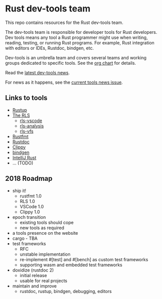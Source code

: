 # Rust dev-tools team

This repo contains resources for the Rust dev-tools team.

The dev-tools team is responsible for developer tools for Rust developers. Dev
tools means any tool a Rust programmer might use when writing, reading, testing,
or running Rust programs. For example, Rust integration with editors or IDEs,
Rustdoc, bindgen, etc.

Dev-tools is an umbrella team and covers several teams and working groups
dedicated to specific tools. See the [org chart](org-chart.md) for details.

Read the [latest dev-tools news](https://github.com/nrc/dev-tools-team/blob/master/twidt/issue-3.md).

For news as it happens, see the [current tools news issue](https://github.com/nrc/dev-tools-team/issues/35).

## Links to tools

* [Rustup](https://github.com/rust-lang-nursery/rustup.rs)
* [The RLS](https://github.com/rust-lang-nursery/rls)
  - [rls-vscode](https://github.com/rust-lang-nursery/rls-vscode)
  - [rls-analysis](https://github.com/nrc/rls-analysis)
  - [rls-vfs](https://github.com/nrc/rls-vfs)
* [Rustfmt](https://github.com/rust-lang-nursery/rustfmt)
* [Rustdoc](https://github.com/rust-lang/rust/tree/master/src/librustdoc)
* [Clippy](https://github.com/rust-lang-nursery/rust-clippy)
* [bindgen](https://github.com/rust-lang-nursery/rust-bindgen)
* [IntelliJ Rust](https://github.com/intellij-rust/intellij-rust)
* ... (TODO)

## 2018 Roadmap

* ship it!
  - rustfmt 1.0
  - RLS 1.0
  - VSCode 1.0
  - Clippy 1.0
* epoch transition
  - existing tools should cope
  - new tools as required
* a tools presence on the website
* cargo - TBA
* test frameworks
  - RFC
  - unstable implementation
  - re-implement #[test] and #[bench] as custom test frameworks
  - supporting wasm and embedded test frameworks
* doxidize (rustdoc 2)
  - initial release
  - usable for real projects
* maintain and improve
  - rustdoc, rustup, bindgen, debugging, editors
